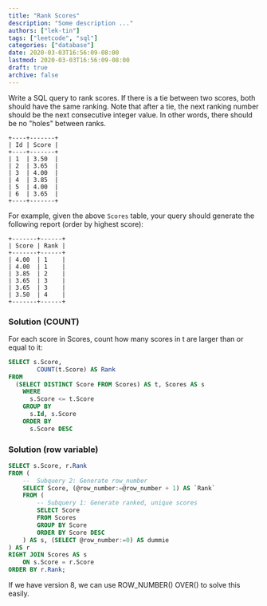 ```yaml
---
title: "Rank Scores"
description: "Some description ..."
authors: ["lek-tin"]
tags: ["leetcode", "sql"]
categories: ["database"]
date: 2020-03-03T16:56:09-08:00
lastmod: 2020-03-03T16:56:09-08:00
draft: true
archive: false
---
```

Write a SQL query to rank scores. If there is a tie between two scores, both should have the same ranking. Note that after a tie, the next ranking number should be the next consecutive integer value. In other words, there should be no "holes" between ranks.

```
+----+-------+
| Id | Score |
+----+-------+
| 1  | 3.50  |
| 2  | 3.65  |
| 3  | 4.00  |
| 4  | 3.85  |
| 5  | 4.00  |
| 6  | 3.65  |
+----+-------+
```

For example, given the above `Scores` table, your query should generate the following report (order by highest score):

```
+-------+------+
| Score | Rank |
+-------+------+
| 4.00  | 1    |
| 4.00  | 1    |
| 3.85  | 2    |
| 3.65  | 3    |
| 3.65  | 3    |
| 3.50  | 4    |
+-------+------+
```

### Solution (COUNT)

For each score in Scores, count how many scores in t are larger than or equal to it:
```sql
SELECT s.Score,
        COUNT(t.Score) AS Rank
FROM
  (SELECT DISTINCT Score FROM Scores) AS t, Scores AS s
    WHERE
      s.Score <= t.Score
    GROUP BY
      s.Id, s.Score
    ORDER BY
      s.Score DESC
```

### Solution (row variable)

```sql
SELECT s.Score, r.Rank
FROM (
    --  Subquery 2: Generate row_number
    SELECT Score, (@row_number:=@row_number + 1) AS `Rank`
    FROM (
        -- Subquery 1: Generate ranked, unique scores
        SELECT Score
        FROM Scores
        GROUP BY Score
        ORDER BY Score DESC
    ) AS s, (SELECT @row_number:=0) AS dummie
) AS r
RIGHT JOIN Scores AS s
    ON s.Score = r.Score
ORDER BY r.Rank;
```

If we have version 8, we can use ROW_NUMBER() OVER() to solve this easily.